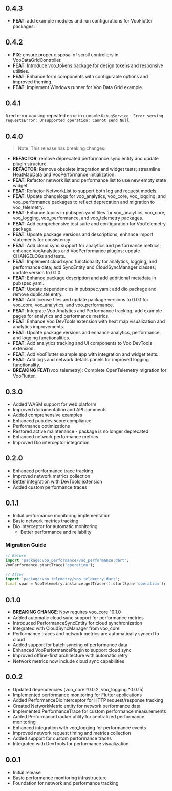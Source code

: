 ## 0.4.3

 - **FEAT**: add example modules and run configurations for VooFlutter packages.

## 0.4.2

 - **FIX**: ensure proper disposal of scroll controllers in VooDataGridController.
 - **FEAT**: Introduce voo_tokens package for design tokens and responsive utilities.
 - **FEAT**: Enhance form components with configurable options and improved theming.
 - **FEAT**: Implement Windows runner for Voo Data Grid example.

## 0.4.1
  
  fixed error causing repeated error in console ```DebugService: Error serving requestsError: Unsupported operation: Cannot send Null```
  
## 0.4.0

> Note: This release has breaking changes.

 - **REFACTOR**: remove deprecated performance sync entity and update plugin structure.
 - **REFACTOR**: Remove obsolete integration and widget tests; streamline HeatMapData and VooPerformance initialization.
 - **FEAT**: Refactor network list and performance list to use new empty state widget.
 - **FEAT**: Refactor NetworkList to support both log and request models.
 - **FEAT**: Update changelogs for voo_analytics, voo_core, voo_logging, and voo_performance packages to reflect deprecation and migration to voo_telemetry.
 - **FEAT**: Enhance topics in pubspec.yaml files for voo_analytics, voo_core, voo_logging, voo_performance, and voo_telemetry packages.
 - **FEAT**: Add comprehensive test suite and configuration for VooTelemetry package.
 - **FEAT**: Update package versions and descriptions; enhance import statements for consistency.
 - **FEAT**: Add cloud sync support for analytics and performance metrics; enhance VooAnalytics and VooPerformance plugins; update CHANGELOGs and tests.
 - **FEAT**: Implement cloud sync functionality for analytics, logging, and performance data; add SyncEntity and CloudSyncManager classes; update version to 0.1.0.
 - **FEAT**: Enhance package description and add additional metadata in pubspec.yaml.
 - **FEAT**: Update dependencies in pubspec.yaml; add dio package and remove duplicate entry.
 - **FEAT**: Add license files and update package versions to 0.0.1 for voo_core, voo_analytics, and voo_performance.
 - **FEAT**: Integrate Voo Analytics and Performance tracking; add example pages for analytics and performance metrics.
 - **FEAT**: Enhance Voo DevTools extension with heat map visualization and analytics improvements.
 - **FEAT**: Update package versions and enhance analytics, performance, and logging functionalities.
 - **FEAT**: Add analytics tracking and UI components to Voo DevTools extension.
 - **FEAT**: Add VooFlutter example app with integration and widget tests.
 - **FEAT**: Add logs and network details panels for improved logging functionality.
 - **BREAKING** **FEAT**(voo_telemetry): Complete OpenTelemetry migration for VooFlutter.

## 0.3.0

* Added WASM support for web platform
* Improved documentation and API comments
* Added comprehensive examples
* Enhanced pub.dev score compliance
* Performance optimizations
* Restored active maintenance - package is no longer deprecated
* Enhanced network performance metrics
* Improved Dio interceptor integration

## 0.2.0

* Enhanced performance trace tracking
* Improved network metrics collection
* Better integration with DevTools extension
* Added custom performance traces

## 0.1.1

* Initial performance monitoring implementation
* Basic network metrics tracking
* Dio interceptor for automatic monitoring
  - Better performance and reliability

### Migration Guide

```dart
// Before
import 'package:voo_performance/voo_performance.dart';
VooPerformance.startTrace('operation');

// After
import 'package:voo_telemetry/voo_telemetry.dart';
final span = VooTelemetry.instance.getTracer().startSpan('operation');
```

## 0.1.0

* **BREAKING CHANGE**: Now requires voo_core ^0.1.0
* Added automatic cloud sync support for performance metrics
* Introduced PerformanceSyncEntity for cloud synchronization
* Integrated with CloudSyncManager from voo_core
* Performance traces and network metrics are automatically synced to cloud
* Added support for batch syncing of performance data
* Enhanced VooPerformancePlugin to support cloud sync
* Improved offline-first architecture with automatic retry
* Network metrics now include cloud sync capabilities

## 0.0.2

* Updated dependencies (voo_core ^0.0.2, voo_logging ^0.0.15)
* Implemented performance monitoring for Flutter applications
* Added PerformanceDioInterceptor for HTTP request/response tracking
* Created NetworkMetric entity for network performance data
* Implemented PerformanceTrace for custom performance measurements
* Added PerformanceTracker utility for centralized performance monitoring
* Enhanced integration with voo_logging for performance events
* Improved network request timing and metrics collection
* Added support for custom performance traces
* Integrated with DevTools for performance visualization

## 0.0.1

* Initial release
* Basic performance monitoring infrastructure
* Foundation for network and performance tracking